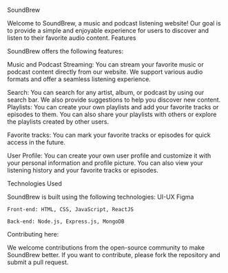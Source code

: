 SoundBrew

Welcome to SoundBrew, a music and podcast listening website! Our goal is to provide a simple and enjoyable experience for users to discover and listen to their favorite audio content.
Features

SoundBrew offers the following features:

Music and Podcast Streaming: You can stream your favorite music or podcast content directly from our website. We support various audio formats and offer a seamless listening experience.

Search: You can search for any artist, album, or podcast by using our search bar. We also provide suggestions to help you discover new content.
Playlists: You can create your own playlists and add your favorite tracks or episodes to them. You can also share your playlists with others or explore the playlists created by other users.

Favorite tracks: You can mark your favorite tracks or episodes for quick access in the future.

User Profile: You can create your own user profile and customize it with your personal information and profile picture. You can also view your listening history and your favorite tracks or episodes.

Technologies Used

SoundBrew is built using the following technologies:
    UI-UX Figma 

    Front-end: HTML, CSS, JavaScript, ReactJS

    Back-end: Node.js, Express.js, MongoDB
    
Contributing here:

We welcome contributions from the open-source community to make SoundBrew better. If you want to contribute, please fork the repository and submit a pull request.